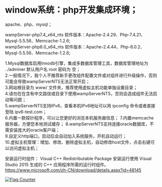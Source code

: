 # window系统：php开发集成环境；
apache、php、mysql；


wampServer-php7.4_x64_nts 软件版本：Apache-2.4.29、Php-7.4.21、Mysql-5.5.56、Memcache-1.2.6;  
wampServer-php8.0_x64_nts 软件版本：Apache-2.4.44、Php-8.0.2、Mysql-5.5.56、Memcache-1.2.6;  

1.Mysql数据库启用Innodb引擎，集成多数据库管理工具，数据库管理地址为 ../adminer 默认用户名 root 密码为 空；  
2.一般情况下，我个人不推荐新手更改组件配置文件或对组件进行升级操作，否则可能会导致wampServerNTS无法正常开启；  
3.网站根目录为 www/ 文件夹，推荐使用虚拟主机功能单独设置目录；  
4.请勿在在含有中文路径或目录下使用wampServerNTS，否则会造成组件无法启动等问题；  
5.wampServerNTS支持IPv6，查看本机IPv6地址可以用 ipconfig 命令或者直接登陆 ipv6-test.com；  
6.内置一款探针程序，可以让您更好的浏览本机服务器信息；
7.内置memcache服务器，方便您本地测试缓存； 
8.wampServerNTS支持连接oracle数据库，不需安装庞大的oracle客户端；    
9.自定义http端口，启动后会自动加入系统服务，开机自动运行；  
10.虚拟主机管理：增加、修改、删除虚拟主机，自动修改host文件，点击右键可以访问虚拟主机；  

安装运行时组件：
    Visual C++ Redistributable Package 安装运行使用 Visual Studio 2015 生成的 C++ 应用程序所需的运行时组件。
    https://www.microsoft.com/zh-CN/download/details.aspx?id=48145

<a href="https://info.flagcounter.com/AEYx"><img src="https://s11.flagcounter.com/count2/AEYx/bg_FFFFFF/txt_000000/border_CCCCCC/columns_2/maxflags_10/viewers_0/labels_1/pageviews_1/flags_0/percent_0/" alt="Flag Counter" border="0"></a>
